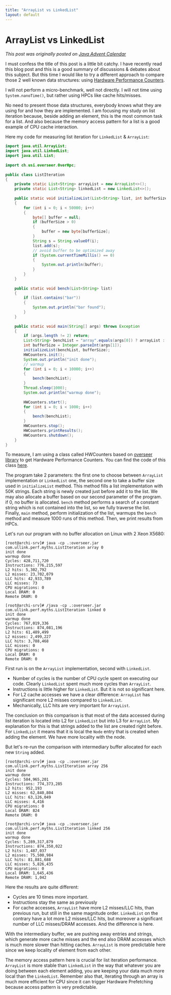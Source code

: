 ```yaml
---
title: "ArrayList vs LinkedList"
layout: default
---
```

# ArrayList vs LinkedList

*This post was originally posted on [Java Advent Calendar](http://www.javaadvent.com/2013/12/arraylist-vs-linkedlist.html)*

I must confess the title of this post is a little bit catchy. I have recently read this blog post and this is a good summary of  discussions & debates about this subject.
But this time I would like to try a different approach to compare those 2 well known data structures: using [Hardware Performance Counters](https://jpbempel.github.io/2013/08/02/hardware-performance-counters.html).

I will not perform a micro-benchmark, well not directly. I will not time using `System.nanoTime()`, but rather using HPCs like cache hits/misses.

No need to present those data structures, everybody knows what they are using for and how they are implemented. I am focusing my study on list iteration because, beside adding an element, this is the most common task for a list. And also because the memory access pattern for a list is a good example of CPU cache interaction.


Here my code for measuring list iteration for `LinkedList` & `ArrayList`:
```java
import java.util.ArrayList;
import java.util.LinkedList;
import java.util.List;
 
import ch.usi.overseer.OverHpc;
 
public class ListIteration
{
    private static List<String> arrayList = new ArrayList<>();
    private static List<String> linkedList = new LinkedList<>();
 
    public static void initializeList(List<String> list, int bufferSize)
    {
        for (int i = 0; i < 50000; i++)
        {
            byte[] buffer = null;
            if (bufferSize > 0)
            {
                buffer = new byte[bufferSize];
            }
            String s = String.valueOf(i);
            list.add(s);
            // avoid buffer to be optimized away
            if (System.currentTimeMillis() == 0)
            {
                System.out.println(buffer);
            }
        }
    }
 
    public static void bench(List<String> list)
    {
        if (list.contains("bar"))
        {
            System.out.println("bar found");
        }
    }
 
    public static void main(String[] args) throws Exception
    {
        if (args.length != 2) return;
        List<String> benchList = "array".equals(args[0]) ? arrayList : linkedList;
        int bufferSize = Integer.parseInt(args[1]);
        initializeList(benchList, bufferSize);
        HWCounters.init();
        System.out.println("init done");
        // warmup
        for (int i = 0; i < 10000; i++)
        {
            bench(benchList);
        }
        Thread.sleep(1000);
        System.out.println("warmup done");
 
        HWCounters.start();
        for (int i = 0; i < 1000; i++)
        {
            bench(benchList);
        }
        HWCounters.stop();
        HWCounters.printResults();
        HWCounters.shutdown();
    }
}
``` 
To measure, I am using a class called HWCounters based on [overseer library](http://www.peternier.com/projects/overseer/overseer.php) to get Hardware Performance Counters. You can find the code of this class [here](https://github.com/jpbempel/snippets/blob/master/HPC/HWCounters.java).

The program take 2 parameters: the first one to choose between `ArrayList` implementation or `LinkedList` one, the second one to take a buffer size used in `initializeList` method. This method fills a list implementation with 50K strings. Each string is newly created just before add it to the list. We may also allocate a buffer based on our second parameter of the program. if 0, no buffer is allocated.
`bench` method performs a search of a constant string which is not contained into the list, so we fully traverse the list.
Finally, `main` method, perform initialization of the list, warmups the `bench` method and measure 1000 runs of this method. Then, we print results from HPCs.

Let's run our program with no buffer allocation on Linux with 2 Xeon X5680:
```
[root@archi-srv]# java -cp .:overseer.jar com.ullink.perf.myths.ListIteration array 0
init done
warmup done
Cycles: 428,711,720
Instructions: 776,215,597
L2 hits: 5,302,792
L2 misses: 23,702,079
LLC hits: 42,933,789
LLC misses: 73
CPU migrations: 0
Local DRAM: 0
Remote DRAM: 0

[root@archi-srv]# /java -cp .:overseer.jar com.ullink.perf.myths.ListIteration linked 0
init done
warmup done
Cycles: 767,019,336
Instructions: 874,081,196
L2 hits: 61,489,499
L2 misses: 2,499,227
LLC hits: 3,788,468
LLC misses: 0
CPU migrations: 0
Local DRAM: 0
Remote DRAM: 0
```
First run is on the `ArrayList` implementation, second with `LinkedList`.

* Number of cycles is the number of CPU cycle spent on executing our code. Clearly `LinkedList` spent much more cycles than `ArrayList`.
* Instructions is little higher for `LinkedList`. But it is not so significant here.
* For L2 cache accesses we have a clear difference: `ArrayList` has significant more L2 misses compared to `LinkedList`.
* Mechanically, LLC hits are very important for `ArrayList`.

The conclusion on this comparison is that most of the data accessed during list iteration is located into L2 for `LinkedList` but into L3 for `ArrayList`.
My explanation for this is that strings added to the list are created right before. For `LinkedList` it means that it is local the `Node` entry that is created when adding the element. We have more locality with the node.

But let's re-run the comparison with intermediary buffer allocated for each new `String` added.

```
[root@archi-srv]# java -cp .:overseer.jar com.ullink.perf.myths.ListIteration array 256
init done
warmup done
Cycles: 584,965,201
Instructions: 774,373,285
L2 hits: 952,193
L2 misses: 62,840,804
LLC hits: 63,126,049
LLC misses: 4,416
CPU migrations: 0
Local DRAM: 824
Remote DRAM: 0

[root@archi-srv]# java -cp .:overseer.jar com.ullink.perf.myths.ListIteration linked 256
init done
warmup done
Cycles: 5,289,317,879
Instructions: 874,350,022
L2 hits: 1,487,037
L2 misses: 75,500,984
LLC hits: 81,881,688
LLC misses: 5,826,435
CPU migrations: 0
Local DRAM: 1,645,436
Remote DRAM: 1,042
```
Here the results are quite different:

* Cycles are 10 times more important.
* Instructions stay the same as previously
* For cache accesses, `ArrayList` have more L2 misses/LLC hits, than previous run, but still in the same magnitude order. `LinkedList` on the contrary have a lot more L2 misses/LLC hits, but moreover a significant number of LLC misses/DRAM accesses. And the difference is here.

With the intermediary buffer, we are pushing away entries and strings, which generate more cache misses and the end also DRAM accesses which is much more slower than hitting caches.
`ArrayList` is more predictable here since we keep locality of element from each other.

The memory access pattern here is crucial for list iteration performance. `ArrayList` is more stable than `LinkedList` in the way that whatever you are doing between each element adding, you are keeping your data  much more local than the `LinkedList`.
Remember also that, iterating through an array is much more efficient for CPU since it can trigger Hardware Prefetching because access pattern is very predictable.
